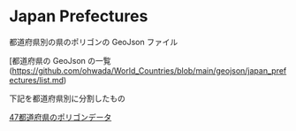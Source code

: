 Japan Prefectures
===============

都道府県別の県のポリゴンの GeoJson ファイル

[都道府県の GeoJson の一覧\(https://github.com/ohwada/World_Countries/blob/main/geojson/japan_prefectures/list.md)

下記を都道府県別に分割したもの

[47都道府県のポリゴンデータ](https://japonyol.net/editor/article/47-prefectures-geojson.html)


